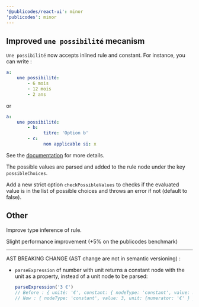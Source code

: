 ```yaml
---
'@publicodes/react-ui': minor
'publicodes': minor
---
```


## Improved `une possibilité` mecanism

`Une possibilité` now accepts inlined rule and constant.
For instance, you can write :

```yaml
a:
    une possibilité:
        - 6 mois
        - 12 mois
        - 2 ans
```

or

```yaml
a:
    une possibilité:
        - b:
              titre: 'Option b'
        - c:
              non applicable si: x
```

See the [documentation](https://publi.codes/docs/manuel/une-possibilité) for more details.

The possible values are parsed and added to the rule node under the key `possibleChoices`.

Add a new strict option `checkPossibleValues` to checks if the evaluated value is in the list of possible choices and throws an error if not (default to false).

## Other

Improve type inference of rule.

Slight performance improvement (+5% on the publicodes benchmark)

---

AST BREAKING CHANGE (AST change are not in semantic versioning) :

-   `parseExpression` of number with unit returns a constant node with the unit as a property, instead of a unit node to be parsed:
    ```js
    parseExpression('3 €')
    // Before : { unité: '€', constant: { nodeType: 'constant', value: 3 }
    // Now : { nodeType: 'constant', value: 3, unit: {numerator: '€' } }
    ```
